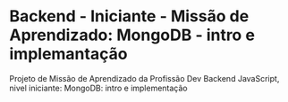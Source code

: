 # Backend - Iniciante - Missão de Aprendizado: MongoDB - intro e implemantação
Projeto de Missão de Aprendizado da Profissão Dev Backend JavaScript, nivel iniciante: MongoDB: intro e implementação
